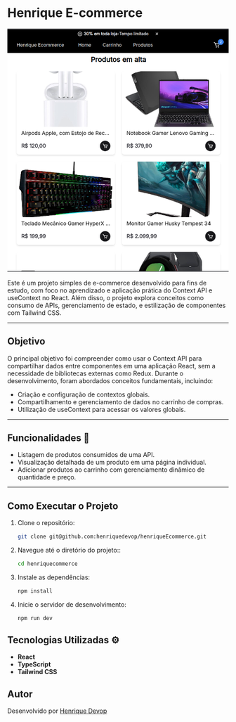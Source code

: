 # Henrique E-commerce

![Preview do Projeto - Tela Inicial](src/assets/previewecommerce.png)

Este é um projeto simples de e-commerce desenvolvido para fins de estudo, com foco no aprendizado e aplicação prática do Context API e useContext no React. Além disso, o projeto explora conceitos como consumo de APIs, gerenciamento de estado, e estilização de componentes com Tailwind CSS.

---

## Objetivo 
O principal objetivo foi compreender como usar o Context API para compartilhar dados entre componentes em uma aplicação React, sem a necessidade de bibliotecas externas como Redux. Durante o desenvolvimento, foram abordados conceitos fundamentais, incluindo:

-  Criação e configuração de contextos globais.
-  Compartilhamento e gerenciamento de dados no carrinho de compras.
-  Utilização de useContext para acessar os valores globais.
---

## Funcionalidades 🚀

-  Listagem de produtos consumidos de uma API.
-  Visualização detalhada de um produto em uma página individual.
-  Adicionar produtos ao carrinho com gerenciamento dinâmico de quantidade e preço.

---

## Como Executar o Projeto

1. Clone o repositório:  
   ```bash
   git clone git@github.com:henriquedevop/henriqueEcommerce.git
   ```
2. Navegue até o diretório do projeto::  
   ```bash
   cd henriquecommerce
   ```
3. Instale as dependências:  
   ```bash
   npm install
   ```
4. Inicie o servidor de desenvolvimento:  
   ```bash
   npm run dev
   ```

## Tecnologias Utilizadas ⚙️
- **React**  
- **TypeScript**  
- **Tailwind CSS**  

## Autor
Desenvolvido por [Henrique Devop](https://github.com/henriquedevop)